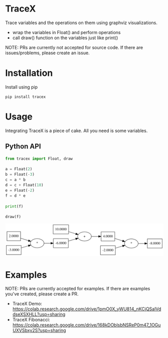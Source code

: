 # TraceX
Trace variables and the operations on them using graphviz visualizations.

- wrap the variables in Float() and perform operations
- call draw() function on the variables just like print()

NOTE: PRs are currently not accepted for source code. If there are issues/problems, please create an issue.

# Installation
Install using pip
```
pip install tracex
```

# Usage
Integrating TraceX is a piece of cake. All you need is some variables.

## Python API
```python
from tracex import Float, draw

a = Float(2)
b = Float(-3)
c = a * b
d = c + Float(10)
e = Float(-2)
f = d * e

print(f)

draw(f)
```
![](https://raw.githubusercontent.com/rishiraj/tracex/main/tracex_demo.svg)

# Examples
NOTE: PRs are currently accepted for examples. If there are examples you've created, please create a PR.

- TraceX Demo: https://colab.research.google.com/drive/1pmO0X_yWU814_nKCjQSalVddseXSXHLL?usp=sharing
- TraceX Fibonacci: https://colab.research.google.com/drive/168kDOblsbNSReP0m47_1OGuUXVSbxy2S?usp=sharing
